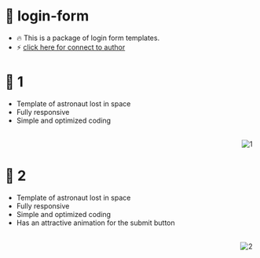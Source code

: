 # 🤖 login-form
- 🔥 This is a package of login form templates.
- ⚡️ [click here for connect to author](https://t.me/ixAmirCom)

# :pushpin: 1
- Template of astronaut lost in space
- Fully responsive
- Simple and optimized coding
<br/>
<a href="https://github.com/ixAmirCom/404_Error"><img align="right" title="1" src="https://s29.picofile.com/file/8464037592/login.jpeg"></a>

<br/>

# :pushpin: 2
- Template of astronaut lost in space
- Fully responsive
- Simple and optimized coding
- Has an attractive animation for the submit button
<br/>
<a href="https://github.com/ixAmirCom/404_Error"><img align="right" title="2" src="https://s28.picofile.com/file/8464037718/login_2.jpeg"></a>


